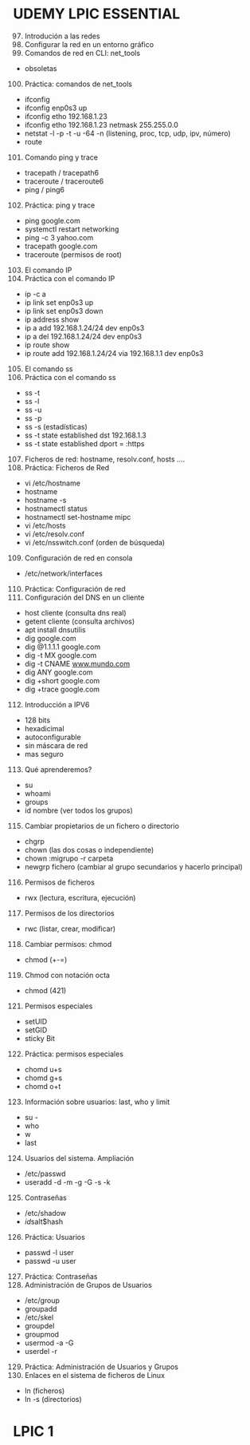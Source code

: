 # UDEMY LPIC ESSENTIAL
97. Introdución a las redes
98. Configurar la red en un entorno gráfico
99. Comandos de red en CLI: net_tools
- obsoletas
100. Práctica: comandos de net_tools
- ifconfig
- ifconfig enp0s3 up
- ifconfig etho 192.168.1.23
- ifconfig etho 192.168.1.23 netmask 255.255.0.0
- netstat -l -p -t -u -64 -n (listening, proc, tcp, udp, ipv, número)
- route
101. Comando ping y trace
- tracepath / tracepath6
- traceroute / traceroute6
- ping / ping6
102. Práctica: ping y trace
- ping google.com
- systemctl restart networking
- ping -c 3 yahoo.com
- tracepath google.com
- traceroute (permisos de root)
103. El comando IP
104. Práctica con el comando IP
- ip -c a
- ip link set enp0s3 up
- ip link set enp0s3 down
- ip address show
- ip a add 192.168.1.24/24 dev enp0s3
- ip a del 192.168.1.24/24 dev enp0s3
- ip route show
- ip route add 192.168.1.24/24 via 192.168.1.1 dev enp0s3

105. El comando ss
106. Práctica con el comando ss
- ss -t
- ss -l
- ss -u
- ss -p
- ss -s (estadísticas)
- ss -t state established dst 192.168.1.3
- ss -t state established dport = :https 
107. Ficheros de red: hostname, resolv.conf, hosts ....
108. Práctica: Ficheros de Red
- vi /etc/hostname
- hostname
- hostname -s
- hostnamectl status
- hostnamectl set-hostname mipc
- vi /etc/hosts
- vi /etc/resolv.conf
- vi /etc/nsswitch.conf (orden de búsqueda)
109. Configuración de red en consola
- /etc/network/interfaces
110. Práctica: Configuración de red
111. Configuración del DNS en un cliente
- host cliente (consulta dns real)
- getent cliente (consulta archivos)
- apt install dnsutilis
- dig google.com
- dig @1.1.1.1 google.com
- dig -t MX google.com
- dig -t CNAME www.mundo.com
- dig ANY google.com
- dig +short google.com
- dig +trace google.com
112. Introducción a IPV6
- 128 bits
- hexadicimal
- autoconfigurable
- sin máscara de red 
- mas seguro 
113. Qué aprenderemos?
- su
- whoami
- groups
- id nombre (ver todos los grupos)
115. Cambiar propietarios de un fichero o directorio
- chgrp
- chown (las dos cosas o independiente)
- chown :migrupo -r carpeta
- newgrp fichero (cambiar al grupo secundarios y hacerlo principal)
116. Permisos de ficheros
- rwx (lectura, escritura, ejecución)
117. Permisos de los directorios
- rwc (listar, crear, modificar)
118. Cambiar permisos: chmod
- chmod (+-=)
119. Chmod con notación octa
- chmod (421)
121. Permisos especiales
- setUID
- setGID
- sticky Bit
122. Práctica: permisos especiales
- chomd u+s
- chomd g+s
- chomd o+t
123. Información sobre usuarios: last, who y limit
- su -
- who
- w
- last
124. Usuarios del sistema. Ampliación
- /etc/passwd
- useradd -d -m -g -G -s -k
125. Contraseñas
- /etc/shadow
- $id$salt$hash
126. Práctica: Usuarios
- passwd -l user
- passwd -u user
127. Práctica: Contraseñas
128. Administración de Grupos de Usuarios
- /etc/group
- groupadd
- /etc/skel
- groupdel
- groupmod
- usermod -a -G
- userdel -r
129. Práctica: Administración de Usuarios y Grupos
130. Enlaces en el sistema de ficheros de Linux
- ln (ficheros)
- ln -s (directorios)
# LPIC 1